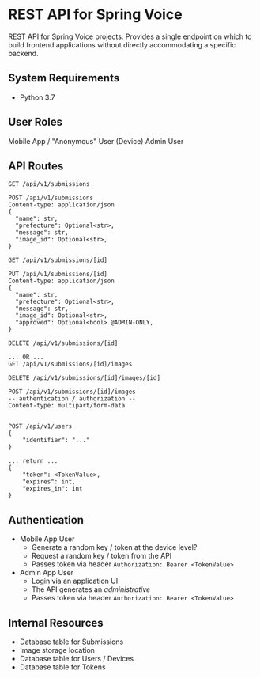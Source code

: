 REST API for Spring Voice
=========================

REST API for Spring Voice projects. Provides a single endpoint on which to build frontend applications without directly accommodating a specific backend.


System Requirements
-------------------

- Python 3.7

User Roles
----------

Mobile App / "Anonymous" User (Device)
Admin User

API Routes
----------

```
GET /api/v1/submissions

POST /api/v1/submissions
Content-type: application/json
{
  "name": str,
  "prefecture": Optional<str>,
  "message": str,
  "image_id": Optional<str>,
}
```

```
GET /api/v1/submissions/[id]

PUT /api/v1/submissions/[id]
Content-type: application/json
{
  "name": str,
  "prefecture": Optional<str>,
  "message": str,
  "image_id": Optional<str>,
  "approved": Optional<bool> @ADMIN-ONLY,
}

DELETE /api/v1/submissions/[id]

... OR ...
GET /api/v1/submissions/[id]/images

DELETE /api/v1/submissions/[id]/images/[id]

POST /api/v1/submissions/[id]/images
-- authentication / authorization --
Content-type: multipart/form-data


POST /api/v1/users
{
    "identifier": "..."
}

... return ...
{
    "token": <TokenValue>,
    "expires": int,
    "expires_in": int
}

```

Authentication
--------------

- Mobile App User
  - Generate a random key / token at the device level?
  - Request a random key / token from the API
  - Passes token via header `Authorization: Bearer <TokenValue>`
- Admin App User
  - Login via an application UI
  - The API generates an *administrative* <TokenValue>
  - Passes token via header `Authorization: Bearer <TokenValue>`

Internal Resources
------------------

- Database table for Submissions
- Image storage location
- Database table for Users / Devices
- Database table for Tokens
